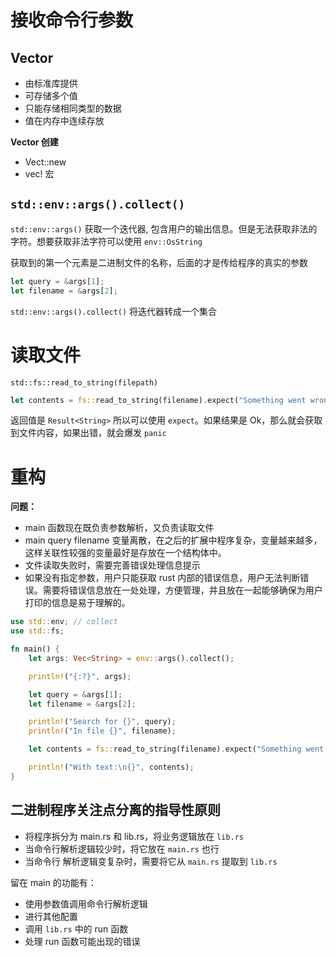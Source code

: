 

# 接收命令行参数

## Vector

- 由标准库提供
- 可存储多个值
- 只能存储相同类型的数据
- 值在内存中连续存放

**Vector 创建**
- Vect::new
- vec! 宏

## `std::env::args().collect()`

`std::env::args()` 获取一个迭代器, 包含用户的输出信息。但是无法获取非法的字符。想要获取非法字符可以使用 `env::OsString`

获取到的第一个元素是二进制文件的名称，后面的才是传给程序的真实的参数

```rust
let query = &args[1];
let filename = &args[2];
```

`std::env::args().collect()` 将迭代器转成一个集合

# 读取文件

`std::fs::read_to_string(filepath)`

```rust
let contents = fs::read_to_string(filename).expect("Something went wrong reading the file");
```

返回值是 `Result<String>` 所以可以使用 `expect`。如果结果是 Ok，那么就会获取到文件内容，如果出错，就会爆发 `panic`

# 重构

**问题：**
- main 函数现在既负责参数解析，又负责读取文件
- main query filename 变量离散，在之后的扩展中程序复杂，变量越来越多，这样关联性较强的变量最好是存放在一个结构体中。
- 文件读取失败时，需要完善错误处理信息提示
- 如果没有指定参数，用户只能获取 rust 内部的错误信息，用户无法判断错误。需要将错误信息放在一处处理，方便管理，并且放在一起能够确保为用户打印的信息是易于理解的。

```rust
use std::env; // collect
use std::fs;

fn main() {
    let args: Vec<String> = env::args().collect();

    println!("{:?}", args);

    let query = &args[1];
    let filename = &args[2];

    println!("Search for {}", query);
    println!("In file {}", filename);

    let contents = fs::read_to_string(filename).expect("Something went wrong reading the file");

    println!("With text:\n{}", contents);
}
```



## 二进制程序关注点分离的指导性原则

- 将程序拆分为 main.rs 和 lib.rs，将业务逻辑放在 `lib.rs`
- 当命令行解析逻辑较少时，将它放在 `main.rs` 也行
- 当命令行 解析逻辑变复杂时，需要将它从 `main.rs` 提取到 `lib.rs`

留在 main 的功能有：
- 使用参数值调用命令行解析逻辑
- 进行其他配置
- 调用 `lib.rs` 中的 run 函数
- 处理 run 函数可能出现的错误









